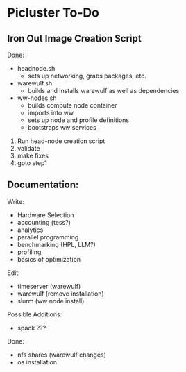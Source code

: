 # Picluster To-Do

## Iron Out Image Creation Script
Done:
- headnode.sh
    - sets up networking, grabs packages, etc.
- warewulf.sh
    - builds and installs warewulf as well as dependencies
- ww-nodes.sh
    - builds compute node container
    - imports into ww
    - sets up node and profile definitions
    - bootstraps ww services

1. Run head-node creation script
2. validate
3. make fixes
4. goto step1

## Documentation:
Write:
- Hardware Selection
- accounting (tess?)
- analytics
- parallel programming
- benchmarking (HPL, LLM?)
- profiling
- basics of optimization

Edit:
- timeserver (warewulf)
- warewulf (remove installation)
- slurm (ww node install)

Possible Additions:
- spack ???

Done:
- nfs shares (warewulf changes)
- os installation